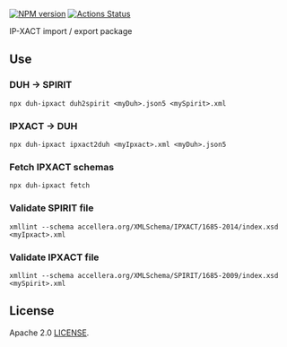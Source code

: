 [![NPM version](https://img.shields.io/npm/v/duh-ipxact.svg)](https://www.npmjs.org/package/duh-ipxact)
[![Actions Status](https://github.com/sifive/duh-ipxact/workflows/Tests/badge.svg)](https://github.com/sifive/duh-ipxact/actions)

IP-XACT import / export package

## Use

### DUH -> SPIRIT

```
npx duh-ipxact duh2spirit <myDuh>.json5 <mySpirit>.xml
```

### IPXACT -> DUH

```
npx duh-ipxact ipxact2duh <myIpxact>.xml <myDuh>.json5
```

### Fetch IPXACT schemas

```
npx duh-ipxact fetch
```

### Validate SPIRIT file

```
xmllint --schema accellera.org/XMLSchema/IPXACT/1685-2014/index.xsd <myIpxact>.xml
```

### Validate IPXACT file

```
xmllint --schema accellera.org/XMLSchema/SPIRIT/1685-2009/index.xsd <mySpirit>.xml
```

## License
Apache 2.0 [LICENSE](LICENSE).
